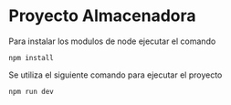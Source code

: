 # Proyecto Almacenadora

Para instalar los modulos de node ejecutar el comando
```
npm install
```

Se utiliza el siguiente comando para ejecutar el proyecto
```
npm run dev
```